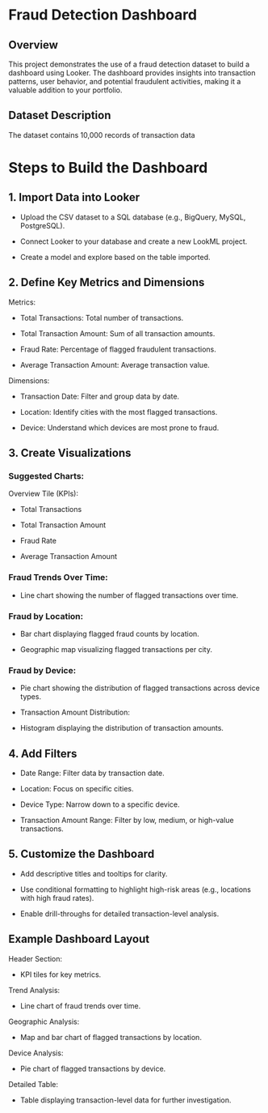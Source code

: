 # Fraud Detection Dashboard

## Overview

This project demonstrates the use of a fraud detection dataset to build a dashboard using Looker. The dashboard provides insights into transaction patterns, user behavior, and potential fraudulent activities, making it a valuable addition to your portfolio.

## Dataset Description

The dataset contains 10,000 records of transaction data 

# Steps to Build the Dashboard

## 1. Import Data into Looker

- Upload the CSV dataset to a SQL database (e.g., BigQuery, MySQL, PostgreSQL).

- Connect Looker to your database and create a new LookML project.

- Create a model and explore based on the table imported.

## 2. Define Key Metrics and Dimensions

Metrics:

- Total Transactions: Total number of transactions.

- Total Transaction Amount: Sum of all transaction amounts.

- Fraud Rate: Percentage of flagged fraudulent transactions.

- Average Transaction Amount: Average transaction value.

Dimensions:

- Transaction Date: Filter and group data by date.

- Location: Identify cities with the most flagged transactions.

- Device: Understand which devices are most prone to fraud.

## 3. Create Visualizations

### Suggested Charts:

Overview Tile (KPIs):

- Total Transactions

- Total Transaction Amount

- Fraud Rate

- Average Transaction Amount

### Fraud Trends Over Time:

- Line chart showing the number of flagged transactions over time.

### Fraud by Location:

- Bar chart displaying flagged fraud counts by location.

- Geographic map visualizing flagged transactions per city.

### Fraud by Device:

- Pie chart showing the distribution of flagged transactions across device types.

- Transaction Amount Distribution:

- Histogram displaying the distribution of transaction amounts.

## 4. Add Filters

- Date Range: Filter data by transaction date.

- Location: Focus on specific cities.

- Device Type: Narrow down to a specific device.

- Transaction Amount Range: Filter by low, medium, or high-value transactions.

## 5. Customize the Dashboard

- Add descriptive titles and tooltips for clarity.

- Use conditional formatting to highlight high-risk areas (e.g., locations with high fraud rates).

- Enable drill-throughs for detailed transaction-level analysis.

## Example Dashboard Layout

Header Section:

- KPI tiles for key metrics.

Trend Analysis:

- Line chart of fraud trends over time.

Geographic Analysis:

- Map and bar chart of flagged transactions by location.

Device Analysis:

- Pie chart of flagged transactions by device.

Detailed Table:

- Table displaying transaction-level data for further investigation.

